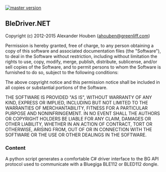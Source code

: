 
[![master version](http://img.shields.io/myget/bledriver-feed/v/BgApiDriver.svg?style=flat)](https://www.myget.org/feed/Packages/bledriver-feed)

## BleDriver.NET

Copyright (c) 2012-2015 Alexander Houben (ahouben@greenliff.com)

Permission is hereby granted, free of charge, to any person obtaining a copy of
this software and associated documentation files (the "Software"), to deal in
the Software without restriction, including without limitation the rights to
use, copy, modify, merge, publish, distribute, sublicense, and/or sell copies
of the Software, and to permit persons to whom the Software is furnished to do
so, subject to the following conditions:

The above copyright notice and this permission notice shall be included in all
copies or substantial portions of the Software.

THE SOFTWARE IS PROVIDED "AS IS", WITHOUT WARRANTY OF ANY KIND, EXPRESS OR
IMPLIED, INCLUDING BUT NOT LIMITED TO THE WARRANTIES OF MERCHANTABILITY,
FITNESS FOR A PARTICULAR PURPOSE AND NONINFRINGEMENT. IN NO EVENT SHALL THE
AUTHORS OR COPYRIGHT HOLDERS BE LIABLE FOR ANY CLAIM, DAMAGES OR OTHER
LIABILITY, WHETHER IN AN ACTION OF CONTRACT, TORT OR OTHERWISE, ARISING FROM,
OUT OF OR IN CONNECTION WITH THE SOFTWARE OR THE USE OR OTHER DEALINGS IN THE
SOFTWARE.

### Content

A python script generates a comfortable C# driver interface to the BG API
protocol used to communicate with a Bluegiga BLE112 or BLED112 dongle.

